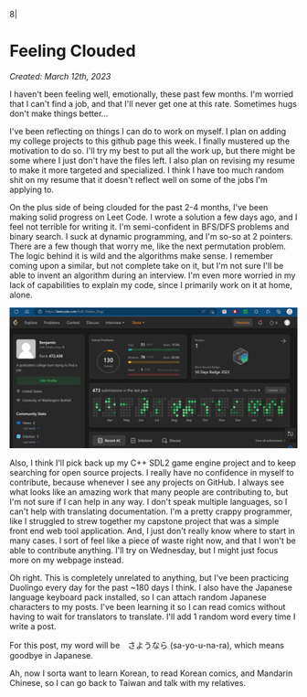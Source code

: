 8|
# Feeling Clouded

_Created: March 12th, 2023_

I haven't been feeling well, emotionally, these past few months.
I'm worried that I can't find a job, and that I'll never get one at this rate. 
Sometimes hugs don't make things better...

I've been reflecting on things I can do to work on myself.
I plan on adding my college projects to this github page this week.
I finally mustered up the motivation to do so. 
I'll try my best to put all the work up, but there might be some where I just don't have the files left.
I also plan on revising my resume to make it more targeted and specialized.
I think I have too much random shit on my resume that it doesn't reflect well on some of the jobs I'm applying to.

On the plus side of being clouded for the past 2-4 months, I've been making solid progress on Leet Code.
I wrote a solution a few days ago, and I feel not terrible for writing it.
I'm semi-confident in BFS/DFS problems and binary search. 
I suck at dynamic programming, and I'm so-so at 2 pointers.
There are a few though that worry me, like the next permutation problem.
The logic behind it is wild and the algorithms make sense.
I remember coming upon a similar, but not complete take on it, but I'm not sure I'll be able to invent an algorithm during an interview.
I'm even more worried in my lack of capabilities to explain my code, since I primarily work on it at home, alone.

![Leetcode Progress](./leetcode_progress.jpg)

Also, I think I'll pick back up my C++ SDL2 game engine project and to keep searching for open source projects.
I really have no confidence in myself to contribute, because whenever I see any projects on GitHub.
I always see what looks like an amazing work that many people are contributing to, but I'm not sure if I can help in any way.
I don't speak multiple languages, so I can't help with translating documentation.
I'm a pretty crappy programmer, like I struggled to strew together my capstone project that was a simple front end web tool application.
And, I just don't really know where to start in many cases.
I sort of feel like a piece of waste right now, and that I won't be able to contribute anything.
I'll try on Wednesday, but I might just focus more on my webpage instead.

Oh right.
This is completely unrelated to anything, but I've been practicing Duolingo every day for the past ~180 days I think.
I also have the Japanese language keyboard pack installed, so I can attach random Japanese characters to my posts.
I've been learning it so I can read comics without having to wait for translators to translate.
I'll add 1 random word every time I write a post.

For this post, my word will be　さようなら (sa-yo-u-na-ra), which means goodbye in Japanese.

Ah, now I sorta want to learn Korean, to read Korean comics, and Mandarin Chinese, so I can go back to Taiwan and talk with my relatives.
